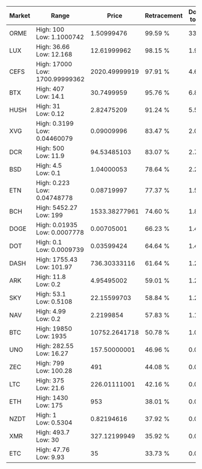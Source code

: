 | Market | Range | Price| Retracement | Doubles to 50% |
| --- | --- | --- | --- | --- |
| ORME | High: 100<br />Low: 1.1000742 | 1.50999476 | 99.59 % | 33.48 |
| LUX | High: 36.66<br />Low: 12.168 | 12.61999962 | 98.15 % | 1.93 |
| CEFS | High: 17000<br />Low: 1700.99999362 | 2020.49999919 | 97.91 % | 4.63 |
| BTX | High: 407<br />Low: 14.1 | 30.7499959 | 95.76 % | 6.85 |
| HUSH | High: 31<br />Low: 0.12 | 2.82475209 | 91.24 % | 5.51 |
| XVG | High: 0.3199<br />Low: 0.04460079 | 0.09009996 | 83.47 % | 2.02 |
| DCR | High: 500<br />Low: 11.9 | 94.53485103 | 83.07 % | 2.71 |
| BSD | High: 4.5<br />Low: 0.1 | 1.04000053 | 78.64 % | 2.21 |
| ETN | High: 0.223<br />Low: 0.04748778 | 0.08719997 | 77.37 % | 1.55 |
| BCH | High: 5452.27<br />Low: 199 | 1533.38277961 | 74.60 % | 1.84 |
| DOGE | High: 0.01935<br />Low: 0.0007778 | 0.00705001 | 66.23 % | 1.43 |
| DOT | High: 0.1<br />Low: 0.0009739 | 0.03599424 | 64.64 % | 1.40 |
| DASH | High: 1755.43<br />Low: 101.97 | 736.30333116 | 61.64 % | 1.26 |
| ARK | High: 11.8<br />Low: 0.2 | 4.95495002 | 59.01 % | 1.21 |
| SKY | High: 53.1<br />Low: 0.5108 | 22.15599703 | 58.84 % | 1.21 |
| NAV | High: 4.99<br />Low: 0.2 | 2.2199854 | 57.83 % | 1.17 |
| BTC | High: 19850<br />Low: 1935 | 10752.2641718 | 50.78 % | 1.01 |
| UNO | High: 282.55<br />Low: 16.27 | 157.50000001 | 46.96 % | 0.00 |
| ZEC | High: 799<br />Low: 100.28 | 491 | 44.08 % | 0.00 |
| LTC | High: 375<br />Low: 21.6 | 226.01111001 | 42.16 % | 0.00 |
| ETH | High: 1430<br />Low: 175 | 953 | 38.01 % | 0.00 |
| NZDT | High: 1<br />Low: 0.5304 | 0.82194616 | 37.92 % | 0.00 |
| XMR | High: 493.7<br />Low: 30 | 327.12199949 | 35.92 % | 0.00 |
| ETC | High: 47.76<br />Low: 9.93 | 35 | 33.73 % | 0.00 |
